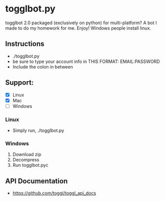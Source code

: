 # togglbot.py
togglbot 2.0 packaged (exclusively on python) for multi-platform? A bot I made to do my homework for me. Enjoy! Windows people install linux.

## Instructions
+ ./togglbot.py
+ be sure to type your account info in THIS FORMAT: EMAIL:PASSWORD
+ Include the colon in between

## Support:
- [x] Linux
- [x] Mac
- [ ] Windows

### Linux
+ Simply run, ./togglbot.py

### Windows
1. Download zip
2. Decompress
3. Run togglbot.pyc

## API Documentation
+ https://github.com/toggl/toggl_api_docs
